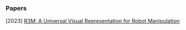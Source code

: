 ### Papers

[2023] [R3M: A Universal Visual Representation for Robot Manipulation](https://arxiv.org/abs/2203.12601)